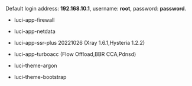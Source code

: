 Default login address: **192.168.10.1**, username: **root**, password: **password**.

- luci-app-firewall

- luci-app-netdata

- luci-app-ssr-plus 20221026 (Xray 1.6.1,Hysteria 1.2.2)

- luci-app-turboacc (Flow Offload,BBR CCA,Pdnsd)

- luci-theme-argon

- luci-theme-bootstrap
